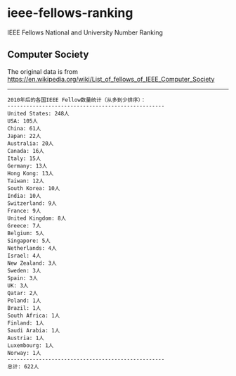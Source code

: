 # ieee-fellows-ranking
IEEE Fellows National and University Number Ranking

## Computer Society
The original data is from https://en.wikipedia.org/wiki/List_of_fellows_of_IEEE_Computer_Society

---
```
2010年后的各国IEEE Fellow数量统计（从多到少排序）：
--------------------------------------------------
United States: 248人
USA: 105人
China: 61人
Japan: 22人
Australia: 20人
Canada: 16人
Italy: 15人
Germany: 13人
Hong Kong: 13人
Taiwan: 12人
South Korea: 10人
India: 10人
Switzerland: 9人
France: 9人
United Kingdom: 8人
Greece: 7人
Belgium: 5人
Singapore: 5人
Netherlands: 4人
Israel: 4人
New Zealand: 3人
Sweden: 3人
Spain: 3人
UK: 3人
Qatar: 2人
Poland: 1人
Brazil: 1人
South Africa: 1人
Finland: 1人
Saudi Arabia: 1人
Austria: 1人
Luxembourg: 1人
Norway: 1人
--------------------------------------------------
总计: 622人
```
